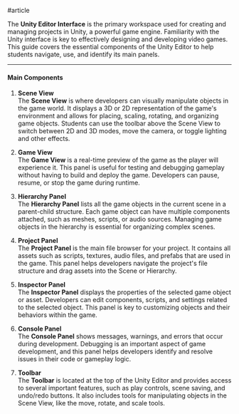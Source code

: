 #article

The **Unity Editor Interface** is the primary workspace used for creating and managing projects in Unity, a powerful game engine. Familiarity with the Unity interface is key to effectively designing and developing video games. This guide covers the essential components of the Unity Editor to help students navigate, use, and identify its main panels.

---
#### Main Components

1. **Scene View**  
   The **Scene View** is where developers can visually manipulate objects in the game world. It displays a 3D or 2D representation of the game's environment and allows for placing, scaling, rotating, and organizing game objects. Students can use the toolbar above the Scene View to switch between 2D and 3D modes, move the camera, or toggle lighting and other effects.

2. **Game View**  
   The **Game View** is a real-time preview of the game as the player will experience it. This panel is useful for testing and debugging gameplay without having to build and deploy the game. Developers can pause, resume, or stop the game during runtime.

3. **Hierarchy Panel**  
   The **Hierarchy Panel** lists all the game objects in the current scene in a parent-child structure. Each game object can have multiple components attached, such as meshes, scripts, or audio sources. Managing game objects in the hierarchy is essential for organizing complex scenes.

4. **Project Panel**  
   The **Project Panel** is the main file browser for your project. It contains all assets such as scripts, textures, audio files, and prefabs that are used in the game. This panel helps developers navigate the project's file structure and drag assets into the Scene or Hierarchy.

5. **Inspector Panel**  
   The **Inspector Panel** displays the properties of the selected game object or asset. Developers can edit components, scripts, and settings related to the selected object. This panel is key to customizing objects and their behaviors within the game.

6. **Console Panel**  
   The **Console Panel** shows messages, warnings, and errors that occur during development. Debugging is an important aspect of game development, and this panel helps developers identify and resolve issues in their code or gameplay logic.

7. **Toolbar**  
   The **Toolbar** is located at the top of the Unity Editor and provides access to several important features, such as play controls, scene saving, and undo/redo buttons. It also includes tools for manipulating objects in the Scene View, like the move, rotate, and scale tools.

